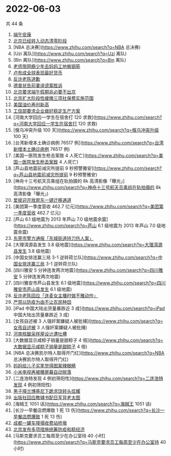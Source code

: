# 2022-06-03

共 44 条

<!-- BEGIN -->
<!-- 最后更新时间 Fri Jun 03 2022 23:10:30 GMT+0800 (China Standard Time) -->

1. [端午安康](https://www.zhihu.com/search?q=端午安康)
1. [北京已经转入动态清零阶段](https://www.zhihu.com/search?q=北京已经转入动态清零阶段)
1. [NBA 总决赛](https://www.zhihu.com/search?q=NBA 总决赛)
1. [Uzi 离队](https://www.zhihu.com/search?q=Uzi 离队)
1. [Bin 离队](https://www.zhihu.com/search?q=Bin 离队)
1. [老师带网瘾少年去妈妈工地搬钢筋](https://www.zhihu.com/search?q=老师带网瘾少年去妈妈工地搬钢筋)
1. [卢布成全球表现最好货币](https://www.zhihu.com/search?q=卢布成全球表现最好货币)
1. [反诈老陈道歉](https://www.zhihu.com/search?q=反诈老陈道歉)
1. [德普状告前妻诽谤案胜诉](https://www.zhihu.com/search?q=德普状告前妻诽谤案胜诉)
1. [北京要求端午假期非必要不出京](https://www.zhihu.com/search?q=北京要求端午假期非必要不出京)
1. [北京扩大阶段性缓缴三项社保费实施范围](https://www.zhihu.com/search?q=北京扩大阶段性缓缴三项社保费实施范围)
1. [美国油价再创新高](https://www.zhihu.com/search?q=美国油价再创新高)
1. [工信部要求企业做好稳定生产方案](https://www.zhihu.com/search?q=工信部要求企业做好稳定生产方案)
1. [河南大学回应一学生在宿舍打 120
   求救](https://www.zhihu.com/search?q=河南大学回应一学生在宿舍打 120 求救)
1. [俄乌冲突升级 100 天](https://www.zhihu.com/search?q=俄乌冲突升级 100 天)
1. [台湾新增本土确诊病例 76517
   例](https://www.zhihu.com/search?q=台湾新增本土确诊病例 76517 例)
1. [美国一医院发生枪击案致 4
   人死亡](https://www.zhihu.com/search?q=美国一医院发生枪击案致 4 人死亡)
1. [芦山县地震前减灾所提前 9
   秒预警雅安](https://www.zhihu.com/search?q=芦山县地震前减灾所提前 9
   秒预警雅安)
1. [神舟十三号航天员乘组在轨拍摄的 8k
   高清影像「曝光」](https://www.zhihu.com/search?q=神舟十三号航天员乘组在轨拍摄的
   8k 高清影像「曝光」)
1. [爱彼迎开放房东一键迁移通道](https://www.zhihu.com/search?q=爱彼迎开放房东一键迁移通道)
1. [美团第一季度营收 462.7 亿元](https://www.zhihu.com/search?q=美团第一季度营收
   462.7 亿元)
1. [芦山 6.1 级地震为 2013 年芦山 7.0
   级地震余震](https://www.zhihu.com/search?q=芦山 6.1 级地震为 2013 年芦山 7.0
   级地震余震)
1. [东莞市警方通报「东城街道持刀伤人案」](https://www.zhihu.com/search?q=东莞市警方通报「东城街道持刀伤人案」)
1. [大理洱源县发生 3.8 级地震](https://www.zhihu.com/search?q=大理洱源县发生 3.8
   级地震)
1. [中国女排连赢三局 3-1
   逆转荷兰队](https://www.zhihu.com/search?q=中国女排连赢三局 3-1 逆转荷兰队)
1. [四川雅安 5 分钟连发两次地震](https://www.zhihu.com/search?q=四川雅安 5
   分钟连发两次地震)
1. [四川雅安市芦山县发生 6.1
   级地震](https://www.zhihu.com/search?q=四川雅安市芦山县发生 6.1 级地震)
1. [反诈老陈回应「连麦女主播时做不雅动作」](https://www.zhihu.com/search?q=反诈老陈回应「连麦女主播时做不雅动作」)
1. [严禁以防疫为由不让农民种田](https://www.zhihu.com/search?q=严禁以防疫为由不让农民种田)
1. [iPad 中国大陆出货量暴跌近 3 成](https://www.zhihu.com/search?q=iPad
   中国大陆出货量暴跌近 3 成)
1. [女孩自述被 3 人强奸案嫌疑人被批捕](https://www.zhihu.com/search?q=女孩自述被
   3 人强奸案嫌疑人被批捕)
1. [河南核酸采样屋设计遭吐槽](https://www.zhihu.com/search?q=河南核酸采样屋设计遭吐槽)
1. [大数据显示咸粽子销量是甜粽子 4
   倍](https://www.zhihu.com/search?q=大数据显示咸粽子销量是甜粽子 4 倍)
1. [NBA 总决赛凯尔特人取得开门红](https://www.zhihu.com/search?q=NBA
   总决赛凯尔特人取得开门红)
1. [妈妈给儿子买笔觉得图案辣眼睛](https://www.zhihu.com/search?q=妈妈给儿子买笔觉得图案辣眼睛)
1. [小米电视再被曝屏幕自动脱落](https://www.zhihu.com/search?q=小米电视再被曝屏幕自动脱落)
1. [二连浩特发现 4 例初筛阳性](https://www.zhihu.com/search?q=二连浩特发现 4
   例初筛阳性)
1. [男子撞兰博基尼下跪求饶转头炫耀](https://www.zhihu.com/search?q=男子撞兰博基尼下跪求饶转头炫耀)
1. [出版社回应教辅书配日军背老太图](https://www.zhihu.com/search?q=出版社回应教辅书配日军背老太图)
1. [海贼王 1051 话](https://www.zhihu.com/search?q=海贼王 1051 话)
1. [长沙一早餐店燃爆致 1 死 13
   伤](https://www.zhihu.com/search?q=长沙一早餐店燃爆致 1 死 13 伤)
1. [成都一罐车撞塌收费站桥墩](https://www.zhihu.com/search?q=成都一罐车撞塌收费站桥墩)
1. [北京发布多项措施统筹防疫和稳经济](https://www.zhihu.com/search?q=北京发布多项措施统筹防疫和稳经济)
1. [马斯克要求员工每周至少在办公室待 40
   小时](https://www.zhihu.com/search?q=马斯克要求员工每周至少在办公室待 40
   小时)

<!-- END -->
